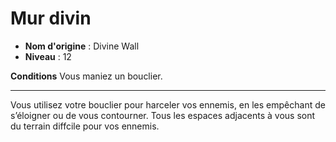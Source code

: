 # Mur divin

 * **Nom d'origine** : Divine Wall
 * **Niveau** : 12


<p><strong>Conditions</strong> Vous maniez un bouclier.</p>
<hr>
<p>Vous utilisez votre bouclier pour harceler vos ennemis, en les empêchant de s’éloigner ou de vous contourner. Tous les espaces adjacents à vous sont du terrain diffcile pour vos ennemis.</p>
